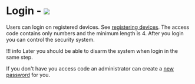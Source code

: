 # Login - <img src="https://img.shields.io/badge/Access-User-orange?style=for-the-badge">

Users can login on registered devices. See [registering devices](/end_users/register).
The access code contains only numbers and the minimum length is 4.
After you login you can control the security system.

!!! info
    Later you should be able to disarm the system when login in the same step.

If you don't have you access code an administrator can create a [new password](../end_users/users.md) for you.